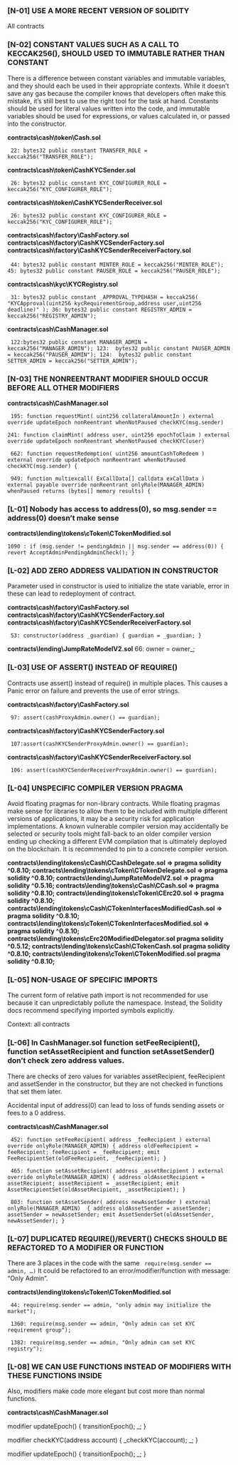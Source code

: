 ### [N-01] USE A MORE RECENT VERSION OF SOLIDITY
All contracts

### [N-02] CONSTANT VALUES SUCH AS A CALL TO KECCAK256(), SHOULD USED TO IMMUTABLE RATHER THAN CONSTANT
There is a difference between constant variables and immutable variables, and they should each be used in their appropriate contexts.
While it doesn’t save any gas because the compiler knows that developers often make this mistake, it’s still best to use the right tool for the task at hand.
Constants should be used for literal values written into the code, and immutable variables should be used for expressions, or values calculated in, or passed into the constructor.

**contracts\cash\token\Cash.sol** 

` 22: bytes32 public constant TRANSFER_ROLE = keccak256("TRANSFER_ROLE");`

**contracts\cash\token\CashKYCSender.sol** 

` 26: bytes32 public constant KYC_CONFIGURER_ROLE =  keccak256("KYC_CONFIGURER_ROLE");` 

**contracts\cash\token\CashKYCSenderReceiver.sol** 

` 26: bytes32 public constant KYC_CONFIGURER_ROLE = keccak256("KYC_CONFIGURER_ROLE");` 

**contracts\cash\factory\CashFactory.sol** 
**contracts\cash\factory\CashKYCSenderFactory.sol** 
**contracts\cash\factory\CashKYCSenderReceiverFactory.sol** 

` 44: bytes32 public constant MINTER_ROLE = keccak256("MINTER_ROLE");` 
` 45: bytes32 public constant PAUSER_ROLE = keccak256("PAUSER_ROLE");` 

**contracts\cash\kyc\KYCRegistry.sol** 

` 31: bytes32 public constant _APPROVAL_TYPEHASH =
    keccak256(
      "KYCApproval(uint256 kycRequirementGroup,address user,uint256 deadline)"
    );
36: bytes32 public constant REGISTRY_ADMIN = keccak256("REGISTRY_ADMIN");` 

**contracts\cash\CashManager.sol** 

` 122:bytes32 public constant MANAGER_ADMIN = keccak256("MANAGER_ADMIN");
123:  bytes32 public constant PAUSER_ADMIN = keccak256("PAUSER_ADMIN");
 124:  bytes32 public constant SETTER_ADMIN = keccak256("SETTER_ADMIN");` 


### [N-03] THE NONREENTRANT MODIFIER SHOULD OCCUR BEFORE ALL OTHER MODIFIERS

**contracts\cash\CashManager.sol**

` 195: function requestMint(
    uint256 collateralAmountIn
  )
    external
    override
    updateEpoch
    nonReentrant
    whenNotPaused
    checkKYC(msg.sender)` 

` 241: function claimMint(
    address user,
    uint256 epochToClaim
  ) external override updateEpoch nonReentrant whenNotPaused checkKYC(user) ` 

` 662: function requestRedemption(
    uint256 amountCashToRedeem
  )
    external
    override
    updateEpoch
    nonReentrant
    whenNotPaused
    checkKYC(msg.sender)
  {` 

` 949: function multiexcall(
    ExCallData[] calldata exCallData
  )
    external
    payable
    override
    nonReentrant
    onlyRole(MANAGER_ADMIN)
    whenPaused
    returns (bytes[] memory results)
  {` 



### [L-01] Nobody has access to address(0), so msg.sender == address(0) doesn’t make sense

**contracts\lending\tokens\cToken\CTokenModified.sol**

` 1090 : if (msg.sender != pendingAdmin || msg.sender == address(0)) {
      revert AcceptAdminPendingAdminCheck();
    }
` 
### [L-02] ADD ZERO ADDRESS VALIDATION IN CONSTRUCTOR 

Parameter used in constructor is used to initialize the state variable, error in these can lead to redeployment of contract.

**contracts\cash\factory\CashFactory.sol
contracts\cash\factory\CashKYCSenderFactory.sol
contracts\cash\factory\CashKYCSenderReceiverFactory.sol**

` 53: constructor(address _guardian) {
    guardian = _guardian;
  }` 

**contracts\lending\JumpRateModelV2.sol**
66: owner = owner_;

### [L-03] USE OF ASSERT() INSTEAD OF REQUIRE()

Contracts use assert() instead of require() in multiple places. This causes a Panic error on failure and prevents the use of error strings.

**contracts\cash\factory\CashFactory.sol**

` 97: assert(cashProxyAdmin.owner() == guardian);` 

**contracts\cash\factory\CashKYCSenderFactory.sol**

` 107:assert(cashKYCSenderProxyAdmin.owner() == guardian);` 

**contracts\cash\factory\CashKYCSenderReceiverFactory.sol**

` 106: assert(cashKYCSenderReceiverProxyAdmin.owner() == guardian);` 

### [L-04] UNSPECIFIC COMPILER VERSION PRAGMA
Avoid floating pragmas for non-library contracts.
While floating pragmas make sense for libraries to allow them to be included with multiple different versions of applications, it may be a security risk for application implementations.
A known vulnerable compiler version may accidentally be selected or security tools might fall-back to an older compiler version ending up checking a different EVM compilation that is ultimately deployed on the blockchain.
It is recommended to pin to a concrete compiler version.

**contracts\lending\tokens\cCash\CCashDelegate.sol => pragma solidity ^0.8.10;
contracts\lending\tokens\cToken\CTokenDelegate.sol => pragma solidity ^0.8.10;
contracts\lending\JumpRateModelV2.sol => pragma solidity ^0.5.16;
contracts\lending\tokens\cCash\CCash.sol => pragma solidity ^0.8.10;
contracts\lending\tokens\cToken\CErc20.sol => pragma solidity ^0.8.10;
contracts\lending\tokens\cCash\CTokenInterfacesModifiedCash.sol  => pragma solidity ^0.8.10;
contracts\lending\tokens\cToken\CTokenInterfacesModified.sol => pragma solidity ^0.8.10;
contracts\lending\tokens\cErc20ModifiedDelegator.sol pragma solidity ^0.5.12;
contracts\lending\tokens\cCash\CTokenCash.sol  pragma solidity ^0.8.10;
contracts\lending\tokens\cToken\CTokenModified.sol  pragma solidity ^0.8.10;**


### [L-05] NON-USAGE OF SPECIFIC IMPORTS
The current form of relative path import is not recommended for use because it can unpredictably pollute the namespace. Instead, the Solidity docs recommend specifying imported symbols explicitly.

Context: all contracts

### [L-06] In CashManager.sol  function setFeeRecipient(), function setAssetRecipient and function setAssetSender() don’t check zero address values.

There are checks of zero values for variables assetRecipient, feeRecipient and assetSender in the constructor, but they are not checked in functions that set them later.

Accidental input of address(0) can lead to loss of funds sending assets or fees to a 0 address.

**contracts\cash\CashManager.sol**

` 452: function setFeeRecipient(
    address _feeRecipient
  ) external override onlyRole(MANAGER_ADMIN)
 {
    address oldFeeRecipient = feeRecipient;
    feeRecipient = _feeRecipient;
    emit FeeRecipientSet(oldFeeRecipient, _feeRecipient);
  }` 

` 465: function setAssetRecipient(
    address _assetRecipient
  ) external override onlyRole(MANAGER_ADMIN)
 {
    address oldAssetRecipient = assetRecipient;
    assetRecipient = _assetRecipient;
    emit AssetRecipientSet(oldAssetRecipient, _assetRecipient);
  }` 

` 803: function setAssetSender(
    address newAssetSender
  ) external onlyRole(MANAGER_ADMIN) 
{
    address oldAssetSender = assetSender;
    assetSender = newAssetSender;
    emit AssetSenderSet(oldAssetSender, newAssetSender);
  }` 


### [L-07] DUPLICATED REQUIRE()/REVERT() CHECKS SHOULD BE REFACTORED TO A MODIFIER OR FUNCTION

There are 3 places in the code with the same ` require(msg.sender == admin, …)` 
It could be refactored to an error/modifier/function with message: “Only Admin”.

**contracts\lending\tokens\cToken\CTokenModified.sol**

` 44: require(msg.sender == admin, "only admin may initialize the market");` 

` 1360: require(msg.sender == admin, "Only admin can set KYC requirement group");` 

` 1382: require(msg.sender == admin, "Only admin can set KYC registry");` 

### [L-08] WE CAN USE FUNCTIONS INSTEAD OF MODIFIERS WITH THESE FUNCTIONS INSIDE 

Also, modifiers make code more elegant but cost more than normal functions.

**contracts\cash\CashManager.sol**

 modifier updateEpoch() {
    transitionEpoch();
    _;
  }

modifier checkKYC(address account) {
    _checkKYC(account);
    _;
  }

 modifier updateEpoch() {
    transitionEpoch();
    _;
  }